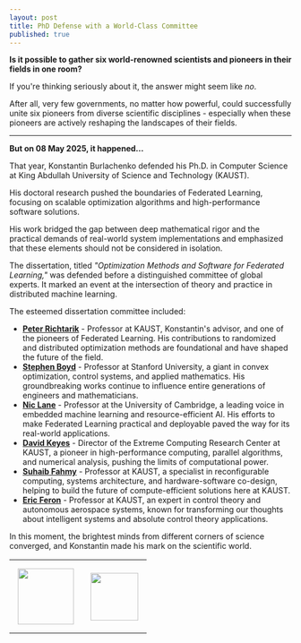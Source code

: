 ```yaml
---
layout: post
title: PhD Defense with a World-Class Committee
published: true
---
```


**Is it possible to gather six world-renowned scientists and pioneers in their fields in one room?**

If you're thinking seriously about it, the answer might seem like *no*.

After all, very few governments, no matter how powerful, could successfully unite six pioneers from diverse scientific disciplines - especially when these pioneers are actively reshaping the landscapes of their fields.

---

**But on 08 May 2025, it happened...**

That year, Konstantin Burlachenko defended his Ph.D. in Computer Science at King Abdullah University of Science and Technology (KAUST).

His doctoral research pushed the boundaries of Federated Learning, focusing on scalable optimization algorithms and high-performance software solutions.

His work bridged the gap between deep mathematical rigor and the practical demands of real-world system implementations and emphasized that these elements should not be considered in isolation.

The dissertation, titled *"Optimization Methods and Software for Federated Learning,"* was defended before a distinguished committee of global experts. It marked an event at the intersection of theory and practice in distributed machine learning.

The esteemed dissertation committee included:

- **[Peter Richtarik](https://richtarik.org/)** - Professor at KAUST, Konstantin's advisor, and one of the pioneers of Federated Learning. His contributions to randomized and distributed optimization methods are foundational and have shaped the future of the field.
- **[Stephen Boyd](https://stanford.edu/~boyd/)** - Professor at Stanford University, a giant in convex optimization, control systems, and applied mathematics. His groundbreaking works continue to influence entire generations of engineers and mathematicians.
- **[Nic Lane](https://www.cst.cam.ac.uk/people/ndl32)** - Professor at the University of Cambridge, a leading voice in embedded machine learning and resource-efficient AI. His efforts to make Federated Learning practical and deployable paved the way for its real-world applications.
- **[David Keyes](https://www.kaust.edu.sa/en/about/administration/office-of-the-president/senior-associate-president)** - Director of the Extreme Computing Research Center at KAUST, a pioneer in high-performance computing, parallel algorithms, and numerical analysis, pushing the limits of computational power.
- **[Suhaib Fahmy](https://accl.kaust.edu.sa/)** - Professor at KAUST, a specialist in reconfigurable computing, systems architecture, and hardware-software co-design, helping to build the future of compute-efficient solutions here at KAUST.
- **[Eric Feron](https://ats.kaust.edu.sa/)** - Professor at KAUST, an expert in control theory and autonomous aerospace systems, known for transforming our thoughts about intelligent systems and absolute control theory applications.

In this moment, the brightest minds from different corners of science converged, and Konstantin made his mark on the scientific world.

<table style="text-align:center;">
<tr>
<td style="padding:15px;text-align:center;vertical-align:middle;"> <img height="100px" src="https://burlachenkok.github.io/materials/KAUST-logo.svg"/> </td> 
<td style="padding:15px;text-align:center;vertical-align:middle;"> <img height="85px" src="https://burlachenkok.github.io/materials/stanford-wordmark.svg"/> </td>
</tr>
</table>
